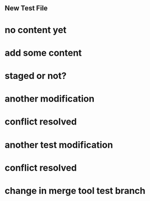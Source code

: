 ## New Test File

# no content yet
# add some content

# staged or not?

# another modification

# conflict resolved

# another test modification

# conflict resolved

# change in merge tool test branch
